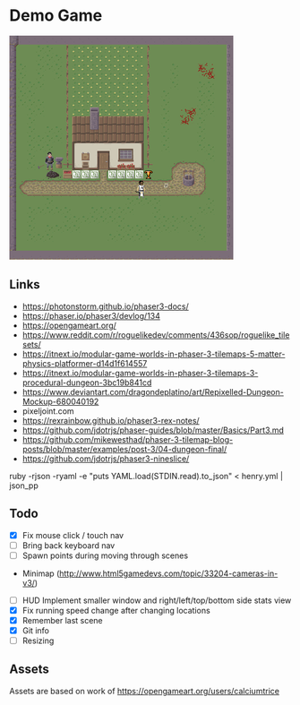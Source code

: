 # Demo Game

![Example screenshot](demo.png)

## Links

  * https://photonstorm.github.io/phaser3-docs/
  * https://phaser.io/phaser3/devlog/134
  * https://opengameart.org/
  * https://www.reddit.com/r/roguelikedev/comments/436sop/roguelike_tilesets/
  * https://itnext.io/modular-game-worlds-in-phaser-3-tilemaps-5-matter-physics-platformer-d14d1f614557
  * https://itnext.io/modular-game-worlds-in-phaser-3-tilemaps-3-procedural-dungeon-3bc19b841cd
  * https://www.deviantart.com/dragondeplatino/art/Repixelled-Dungeon-Mockup-680040192
  * pixeljoint.com
  * https://rexrainbow.github.io/phaser3-rex-notes/
  * https://github.com/jdotrjs/phaser-guides/blob/master/Basics/Part3.md
  * https://github.com/mikewesthad/phaser-3-tilemap-blog-posts/blob/master/examples/post-3/04-dungeon-final/
  * https://github.com/jdotrjs/phaser3-nineslice/


ruby -rjson -ryaml -e "puts YAML.load(STDIN.read).to_json" < henry.yml  | json_pp

## Todo

  * [x] Fix mouse click / touch nav
  * [ ] Bring back keyboard nav
  * [ ] Spawn points during moving through scenes
  * Minimap (http://www.html5gamedevs.com/topic/33204-cameras-in-v3/)
  * [ ] HUD Implement smaller window and right/left/top/bottom side stats view
  * [x] Fix running speed change after changing locations
  * [x] Remember last scene
  * [x] Git info
  * [ ] Resizing

## Assets

Assets are based on work of 
https://opengameart.org/users/calciumtrice

